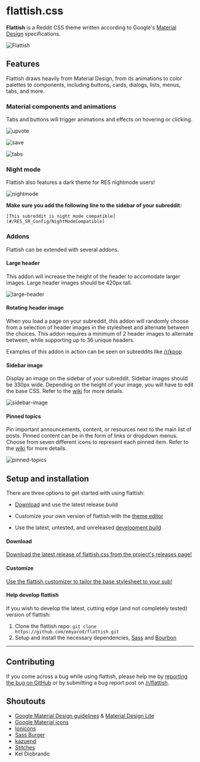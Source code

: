 # flattish.css
**Flattish** is a Reddit CSS theme written according to Google's [Material Design](https://www.google.com/design/spec/material-design/introduction.html) specifications.

![Flattish](http://i.imgur.com/m0eTQm5.png)

## Features

Flattish draws heavily from Material Design, from its animations to color palettes to components, including buttons, cards, dialogs, lists, menus, tabs, and more.

### Material components and animations

Tabs and buttons will trigger animations and effects on hovering or clicking.

![upvote](https://i.imgur.com/HPRckzs.gif)

![save](http://i.imgur.com/W9wcwxm.gif)

![tabs](http://i.imgur.com/eMeCe1Q.gif)

### Night mode

Flattish also features a dark theme for RES nightmode users!

![nightmode](http://i.imgur.com/JCMF8ZG.png)

**Make sure you add the following line to the sidebar of your subreddit:**

    [This subreddit is night mode compatible](#/RES_SR_Config/NightModeCompatible)

### Addons

Flattish can be extended with several addons.

#### Large header

This addon will increase the height of the header to accomodate larger images. Large header images should be 420px tall.

![large-header](http://i.imgur.com/rm0kYL7.png)

#### Rotating header image

When you load a page on your subreddit, this addon will randomly choose from a selection of header images in the stylesheet and alternate between the choices. This addon requires a minimum of 2 header images to alternate between, while supporting up to 36 unique headers.

Examples of this addon in action can be seen on subreddits like [/r/kpop](https://www.reddit.com/r/kpop)

#### Sidebar image

Display an image on the sidebar of your subreddit. Sidebar images should be 330px wide. Depending on the height of your image, you will have to edit the base CSS. Refer to the [wiki](https://github.com/emyarod/flattish/wiki) for more details.

![sidebar-image](http://i.imgur.com/RFUU8Pf.gif)

#### Pinned topics

Pin important announcements, content, or resources next to the main list of posts. Pinned content can be in the form of links or dropdown menus. Choose from seven different icons to represent each pinned item. Refer to the [wiki](https://github.com/emyarod/flattish/wiki) for more details.

![pinned-topics](http://i.imgur.com/sskt1M3.gif)

## Setup and installation

There are three options to get started with using flattish:

* [Download](#download) and use the latest release build

* Customize your own version of flattish with the [theme editor](#customize)

* Use the latest, untested, and unreleased [development build](#help-develop-flattish)

#### Download

[Download the latest release of flattish.css from the project's releases page!](https://github.com/emyarod/flattish/releases)

#### Customize

[Use the flattish customizer to tailor the base stylesheet to your sub!](http://emyarod.github.io/flattish/)

#### Help develop flattish

If you wish to develop the latest, cutting edge (and not completely tested) version of flattish:

1. Clone the flattish repo: `git clone https://github.com/emyarod/flattish.git`
2. Setup and install the necessary dependencies, [Sass](https://github.com/sass/sass) and [Bourbon](http://bourbon.io/)

---

## Contributing

If you come across a bug while using flattish, please help me by [reporting the bug on GitHub](https://github.com/emyarod/flattish/issues) or by submitting a bug report post on [/r/flattish](https://www.reddit.com/r/flattish).

## Shoutouts

* [Google Material Design guidelines](https://www.google.com/design/spec/material-design/introduction.html) & [Material Design Lite](https://github.com/google/material-design-lite)
* [Google Material icons](https://design.google.com/icons/)
* [Ionicons](http://ionicons.com/)
* [Sass Burger](https://github.com/jorenvanhee/sass-burger)
* [kazuend](https://twitter.com/kazuend)
* [Stitches](https://github.com/draeton/stitches)
* Kel Diobrando